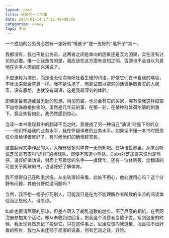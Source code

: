 ```yaml
---
layout: post
title: 失败的一二三事
date: 2024-01-14 17:16:48+08:00
categories: essay
tags: 杂谈
---
```


一个成功的公务员必然有一张好的"嘴皮子"或一支好的"笔杆子"其一。

我都没有，我也不是公务员，这两者之间是单向的因果还是互为因果，实在没有讨论的必要。唯一让我羞愧的是，我应该在这方面有自知之明，否则也不会自以为是地在许多人面前即兴演说了。

不应该称为演说，而是语无伦次地喷吐着生硬的词语，好像它们在卡着我的喉咙，不吐出来就会窒息一样。我不是怯场了，而是试图以空洞的话语换取真实的人民币。没有思想，也就没有词语，这是我最深刻的体验。

即便是最普通或最无耻的思想，稍加包装，也总会有它的买家，哪有像我这样把空不加修饰直接推销的。虽然是几年前的事，在那一刻，在某种群体荷尔蒙的刺激下，竟会失智如此，我仍然感到惊心。

当读一本书发现其中的翻译不当之时，我便成了另一种自己“演说”时座下的听众——他们怀疑我的业务水平，我在怀疑译者的业务水平。如果读不懂一本书时把责任全推给译者就好了，有时候他们的确难辞其咎。

这些翻译文学作品的人，大概有很多对体育一无所知吧。在华语世界里，从来没听说芝加哥有支叫“虎仔”的棒球队，即便不知道小熊队，Cubs对芝加哥来说也是熊仔。请好好做功课，封面上写着您的名字——虞建华。还有一位林晓筱，您翻译的可是关于网球的书，也请好好了解体育。

我不觉得自己在吹毛求疵，从出轨理论来看，此处不用心，他处就用心吗？这个分野有问题，其他分野就没问题吗？

当然，我不想一棍子打死别人，可能我只是在为不能理解作者所致的辛苦的阅读体验而迁怒他人，请原谅。

如此也要请尼康的原谅，但差点落入了胡乱道歉的地步。买了尼康的相机，在官网注册参加某个活动，却从未收到过回复，把我这个消费者当傻子耍。写到这里的时候，我发现竟然忘记了投诉它。只在这件事上，尼康应该向我道歉，况且拍不出好看的照片，我也从未迁怒于尼康的设备，何有乞谅之谈，好险。
